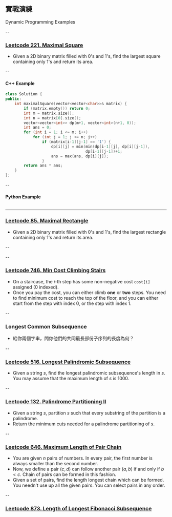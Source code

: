 ## 實戰演練

Dynamic Programming Examples

--

### [Leetcode 221. Maximal Square](https://leetcode.com/problems/maximal-square/description/)

* Given a 2D binary matrix filled with 0's and 1's, find the largest square containing only 1's and return its area.

--

#### C++ Example

```cpp
class Solution {
public:
    int maximalSquare(vector<vector<char>>& matrix) {
        if (matrix.empty()) return 0;
        int m = matrix.size();
        int n = matrix[0].size();
        vector<vector<int>> dp(m+1, vector<int>(n+1, 0));
        int ans = 0;
        for (int i = 1; i <= m; i++)
            for (int j = 1; j <= n; j++)
                if (matrix[i-1][j-1] == '1') {
                    dp[i][j] = min(min(dp[i-1][j], dp[i][j-1]),
                                   dp[i-1][j-1])+1;
                    ans = max(ans, dp[i][j]);
                }
        return ans * ans;
    }
};
```
<!-- .element: class="line-numbers" -->

--

#### Python Example

```py

```

---

### [Leetcode 85. Maximal Rectangle](https://leetcode.com/problems/maximal-rectangle/description/)

* Given a 2D binary matrix filled with 0's and 1's, find the largest rectangle containing only 1's and return its area.

--



--

### [Leetcode 746. Min Cost Climbing Stairs](https://leetcode.com/problems/min-cost-climbing-stairs/description/)

* On a staircase, the $i$-th step has some non-negative cost `cost[i]` assigned (0 indexed).
* Once you pay the cost, you can either climb **one** or **two** steps. You need to find minimum cost to reach the top of the floor, and you can either start from the step with index 0, or the step with index 1.

--

### Longest Common Subsequence

* 給你兩個字串，問你他們的<span class="blue">共同最長部份子序列</span>的長度為何？

--

### [Leetcode 516. Longest Palindromic Subsequence](https://leetcode.com/problems/longest-palindromic-subsequence/description/)

* Given a string $s$, find the longest palindromic subsequence's length in $s$. You may assume that the maximum length of $s$ is 1000.

--

### [Leetcode 132. Palindrome Partitioning II](https://leetcode.com/problems/palindrome-partitioning-ii/description/)

* Given a string $s$, partition $s$ such that every substring of the partition is a palindrome.
* Return the minimum cuts needed for a palindrome partitioning of $s$.

--


### [Leetcode 646. Maximum Length of Pair Chain](https://leetcode.com/problems/maximum-length-of-pair-chain/description/)

* You are given $n$ pairs of numbers. In every pair, the first number is always smaller than the second number.
* Now, we define a pair $(c, d)$ can follow another pair $(a, b)$ if and only if $b < c$. Chain of pairs can be formed in this fashion.
* Given a set of pairs, find the length longest chain which can be formed. You needn't use up all the given pairs. You can select pairs in any order.

--

### [Leetcode 873. Length of Longest Fibonacci Subsequence](https://leetcode.com/problems/length-of-longest-fibonacci-subsequence/description/)
